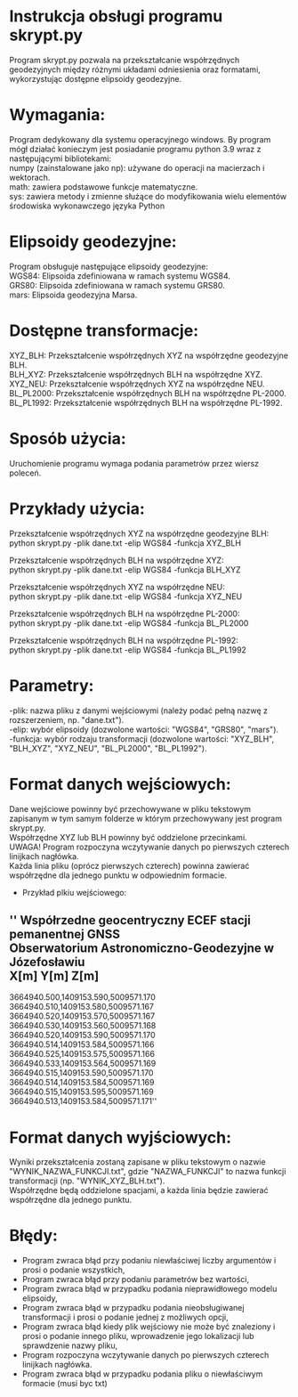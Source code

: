 # Instrukcja obsługi programu skrypt.py
Program skrypt.py pozwala na przekształcanie współrzędnych geodezyjnych między różnymi układami odniesienia oraz formatami, wykorzystując dostępne elipsoidy geodezyjne. 

# Wymagania:
Program dedykowany dla systemu operacyjnego windows. By program mógł działać konieczym jest posiadanie programu python 3.9 wraz z następującymi bibliotekami:\
numpy (zainstalowane jako np): używane do operacji na macierzach i wektorach.\
math: zawiera podstawowe funkcje matematyczne.\
sys: zawiera metody i zmienne służące do modyfikowania wielu elementów środowiska wykonawczego języka Python

# Elipsoidy geodezyjne:
Program obsługuje następujące elipsoidy geodezyjne:\
WGS84: Elipsoida zdefiniowana w ramach systemu WGS84.\
GRS80: Elipsoida zdefiniowana w ramach systemu GRS80.\
mars: Elipsoida geodezyjna Marsa.

# Dostępne transformacje:
XYZ_BLH: Przekształcenie współrzędnych XYZ na współrzędne geodezyjne BLH.\
BLH_XYZ: Przekształcenie współrzędnych BLH na współrzędne XYZ.\
XYZ_NEU: Przekształcenie współrzędnych XYZ na współrzędne NEU.\
BL_PL2000: Przekształcenie współrzędnych BLH na współrzędne PL-2000.\
BL_PL1992: Przekształcenie współrzędnych BLH na współrzędne PL-1992.

# Sposób użycia:
Uruchomienie programu wymaga podania parametrów przez wiersz poleceń.

# Przykłady użycia:

Przekształcenie współrzędnych XYZ na współrzędne geodezyjne BLH:\
python skrypt.py -plik dane.txt -elip WGS84 -funkcja XYZ_BLH

Przekształcenie współrzędnych BLH na współrzędne XYZ:\
python skrypt.py -plik dane.txt -elip WGS84 -funkcja BLH_XYZ

Przekształcenie współrzędnych XYZ na współrzędne NEU:\
python skrypt.py -plik dane.txt -elip WGS84 -funkcja XYZ_NEU

Przekształcenie współrzędnych BLH na współrzędne PL-2000:\
python skrypt.py -plik dane.txt -elip WGS84 -funkcja BL_PL2000

Przekształcenie współrzędnych BLH na współrzędne PL-1992:\
python skrypt.py -plik dane.txt -elip WGS84 -funkcja BL_PL1992

# Parametry:
-plik: nazwa pliku z danymi wejściowymi (należy podać pełną nazwę z rozszerzeniem, np. "dane.txt").\
-elip: wybór elipsoidy (dozwolone wartości: "WGS84", "GRS80", "mars").\
-funkcja: wybór rodzaju transformacji (dozwolone wartości: "XYZ_BLH", "BLH_XYZ", "XYZ_NEU", "BL_PL2000", "BL_PL1992").

# Format danych wejściowych:
Dane wejściowe powinny być przechowywane w pliku tekstowym zapisanym w tym samym folderze w którym przechowywany jest program skrypt.py.\
Współrzędne XYZ lub BLH powinny być oddzielone przecinkami.\
UWAGA! Program rozpoczyna wczytywanie danych  po pierwszych czterech linijkach nagłówka.\
Każda linia pliku (oprócz pierwszych czterech) powinna zawierać współrzędne dla jednego punktu w odpowiednim formacie.

- Przykład plkiu wejściowego:

'' Współrzedne geocentryczny ECEF stacji pemanentnej GNSS\
Obserwatorium Astronomiczno-Geodezyjne w Józefosławiu\
  X[m]         Y[m]        Z[m]
 ----------------------------------------------
3664940.500,1409153.590,5009571.170\
3664940.510,1409153.580,5009571.167\
3664940.520,1409153.570,5009571.167\
3664940.530,1409153.560,5009571.168\
3664940.520,1409153.590,5009571.170\
3664940.514,1409153.584,5009571.166\
3664940.525,1409153.575,5009571.166\
3664940.533,1409153.564,5009571.169\
3664940.515,1409153.590,5009571.170\
3664940.514,1409153.584,5009571.169\
3664940.515,1409153.595,5009571.169\
3664940.513,1409153.584,5009571.171''


# Format danych wyjściowych:
Wyniki przekształcenia zostaną zapisane w pliku tekstowym o nazwie "WYNIK_NAZWA_FUNKCJI.txt", gdzie "NAZWA_FUNKCJI" to nazwa funkcji transformacji (np. "WYNIK_XYZ_BLH.txt").\
Współrzędne będą oddzielone spacjami, a każda linia będzie zawierać współrzędne dla jednego punktu.

# Błędy:
- Program zwraca błąd przy podaniu niewłaściwej liczby argumentów i prosi o podanie wszystkich,
- Program zwraca błąd przy podaniu parametrów bez wartości,
- Program zwraca błąd w przypadku podania nieprawidłowego modelu elipsoidy,
- Program zwraca błąd w przypadku podania nieobsługiwanej transformacji i prosi o podanie jednej z możliwych opcji,
- Program zwraca błąd kiedy plik wejściowy nie może być znaleziony i prosi o podanie innego pliku, wprowadzenie jego lokalizacji lub sprawdzenie nazwy pliku,
- Program rozpoczyna wczytywanie danych  po pierwszych czterech linijkach nagłówka.
- Program zwraca błąd w przypadku podania pliku o niewłaściwym formacie (musi byc txt)


